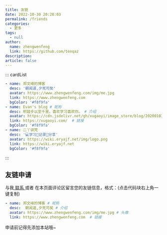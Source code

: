 ```yaml
---
title: 友链
date: 2022-10-30 20:28:03
permalink: /friends
categories:
  - 更多
tags:
  - null
author: 
  name: zhengwenfeng
  link: https://github.com/tenqaz
description: 
article: false
---
```


::: cardList
```yaml
- name: 郑文峰的博客
  desc: '朝闻道,夕死可矣'
  avatar: https://www.zhengwenfeng.com/img/me.jpg
  link: https://www.zhengwenfeng.com
  bgColor: '#f8f9fa'
- name: Evan's blog # 昵称
  desc: 积跬步以至千里，喜欢学习喜欢你。 # 介绍
  avatar: https://cdn.jsdelivr.net/gh/xugaoyi/image_store/blog/20200103123203.jpg # 头像
  link: https://xugaoyi.com/  # 链接
  bgColor: '#f8f9fa'
- name: 二丫讲梵
  desc: '💻学习📝记录🔗分享'
  avatar: https://wiki.eryajf.net/img/logo.png
  link: https://wiki.eryajf.net
  bgColor: '#f8f9fa'
```
:::


## 友链申请

与我[ 联系 ](/about/#联系)或者 在本页面评论区留言您的友链信息，格式：(点击代码块右上角一键复制)


```yaml
- name: 郑文峰的博客 # 昵称
  desc:  朝闻道,夕死可矣 # 介绍
  avatar: https://www.zhengwenfeng.com/img/me.jpg # 头像
  link: https://www.zhengwenfeng.com  # 链接
```

申请前记得先添加本站哦~
